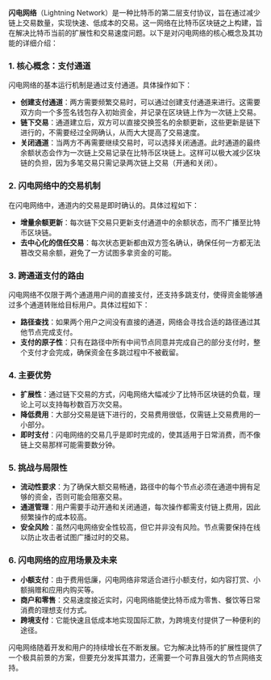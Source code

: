 **闪电网络**（Lightning Network）是一种比特币的第二层支付协议，旨在通过减少链上交易数量，实现快速、低成本的交易。这一网络在比特币区块链之上构建，旨在解决比特币当前的扩展性和交易速度问题。以下是对闪电网络的核心概念及其功能的详细介绍：

### 1. **核心概念：支付通道**

闪电网络的基本运行机制是通过支付通道。具体操作如下：
   - **创建支付通道**：两方需要频繁交易时，可以通过创建支付通道来进行。这需要双方向一个多签名钱包存入初始资金，并记录在区块链上作为一次链上交易。
   - **链下交易**：通道建立后，双方可以直接交换签名的余额更新，这些更新是链下进行的，不需要经过全网确认，从而大大提高了交易速度。
   - **关闭通道**：当两方不再需要继续交易时，可以选择关闭通道。此时通道的最终余额状态会作为一次链上交易记录在比特币区块链上。这样可以极大减少区块链的负担，因为多笔交易只需记录两次链上交易（开通和关闭）。

### 2. **闪电网络中的交易机制**

在闪电网络中，通道内的交易是即时确认的。具体过程如下：
   - **增量余额更新**：每次链下交易只更新支付通道中的余额状态，而不广播至比特币区块链。
   - **去中心化的信任交易**：每次状态更新都由双方签名确认，确保任何一方都无法篡改交易余额，避免了一方试图多拿资金的可能。

### 3. **跨通道支付的路由**

闪电网络不仅限于两个通道用户间的直接支付，还支持多跳支付，使得资金能够通过多个通道转账给目标用户。具体过程如下：
   - **路径查找**：如果两个用户之间没有直接的通道，网络会寻找合适的路径通过其他节点完成支付。
   - **支付的原子性**：只有在路径中所有中间节点同意并完成自己的部分支付时，整个支付才会完成，确保资金在多跳过程中不被截留。

### 4. **主要优势**

   - **扩展性**：通过链下交易的方式，闪电网络大幅减少了比特币区块链的负载，理论上可以支持每秒数百万次交易。
   - **降低费用**：大部分交易是链下进行的，交易费用很低，仅需链上交易费用的一小部分。
   - **即时支付**：闪电网络的交易几乎是即时完成的，使其适用于日常消费，而不像链上交易那样可能需要数分钟。

### 5. **挑战与局限性**

   - **流动性要求**：为了确保大额交易畅通，路径中的每个节点必须在通道中拥有足够的资金，否则可能会阻塞交易。
   - **通道管理**：用户需要手动开通和关闭通道，每次操作都需支付链上费用，因此频繁操作的成本较高。
   - **安全风险**：虽然闪电网络安全性较高，但它并非没有风险。节点需要保持在线以防止攻击者试图广播过时的交易。

### 6. **闪电网络的应用场景及未来**

   - **小额支付**：由于费用低廉，闪电网络非常适合进行小额支付，如内容打赏、小额捐赠和应用内购买等。
   - **商户和零售**：交易速度接近实时，闪电网络能使比特币成为零售、餐饮等日常消费的理想支付方式。
   - **跨境支付**：它能快速且低成本地实现国际汇款，为跨境支付提供了一种便利的途径。

闪电网络随着开发和用户的持续增长在不断发展。它为解决比特币的扩展性提供了一个极具前景的方案，但要充分发挥其潜力，还需要一个可靠且强大的节点网络支持。